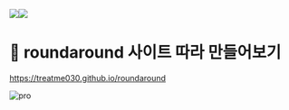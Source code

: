 <img src="https://img.shields.io/badge/html-E34F26?style=for-the-badge&logo=html5&logoColor=white"><img src="https://img.shields.io/badge/css-1572B6?style=for-the-badge&logo=css3&logoColor=white">

# 💋 roundaround 사이트 따라 만들어보기 
https://treatme030.github.io/roundaround

![pro](https://user-images.githubusercontent.com/74355328/147443418-272ab283-41fc-4f34-8b6a-5c3899ab5905.gif)

